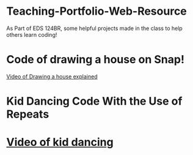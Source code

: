 # Teaching-Portfolio-Web-Resource

As Part of EDS 124BR, some helpful projects made in the class to help others learn coding!

# Code of drawing a house on Snap!
  [Video of Drawing a house explained](https://www.youtube.com/watch?v=_aAkfPFLLos)

# Kid Dancing Code With the Use of Repeats
# [Video of kid dancing](https://youtu.be/zv0HQvltPH8)
